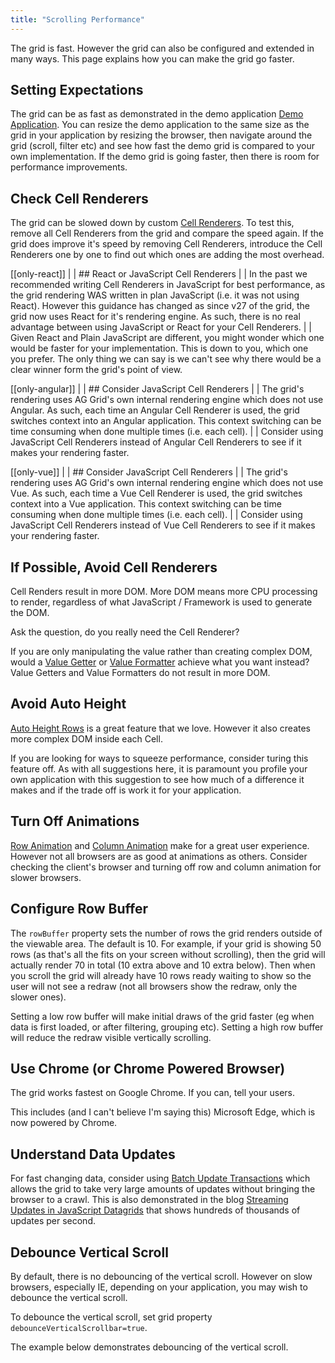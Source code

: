 ```yaml
---
title: "Scrolling Performance"
---
```


The grid is fast. However the grid can also be configured and extended in many ways. This page explains how you can make the grid go faster.

## Setting Expectations

The grid can be as fast as demonstrated in the demo application [Demo Application](../../example.php). You can resize the demo application to the same size as the grid in your application by resizing the browser, then navigate around the grid (scroll, filter etc) and see how fast the demo grid is compared to your own implementation. If the demo grid is going faster, then there is room for performance improvements.

## Check Cell Renderers

The grid can be slowed down by custom [Cell Renderers](/component-cell-renderer/). To test this, remove all Cell Renderers from the grid and compare the speed again. If the grid does improve it's speed by removing Cell Renderers, introduce the Cell Renderers one by one to find out which ones are adding the most overhead.

[[only-react]]
|
| ## React or JavaScript Cell Renderers
|
| In the past we recommended writing Cell Renderers in JavaScript for best performance, as the grid rendering WAS written in plan JavaScript (i.e. it was not using React). However this guidance has changed as since v27 of the grid, the grid now uses React for it's rendering engine. As such, there is no real advantage between using JavaScript or React for your Cell Renderers.
|
| Given React and Plain JavaScript are different, you might wonder which one would be faster for your implementation. This is down to you, which one you prefer. The only thing we can say is we can't see why there would be a clear winner form the grid's point of view.

[[only-angular]]
| 
| ## Consider JavaScript Cell Renderers
|
| The grid's rendering uses AG Grid's own internal rendering engine which does not use Angular. As such, each time an Angular Cell Renderer is used, the grid switches context into an Angular application. This context switching can be time consuming when done multiple times (i.e. each cell).
|
| Consider using JavaScript Cell Renderers instead of Angular Cell Renderers to see if it makes your rendering faster.

[[only-vue]]
| 
| ## Consider JavaScript Cell Renderers
|
| The grid's rendering uses AG Grid's own internal rendering engine which does not use Vue. As such, each time a Vue Cell Renderer is used, the grid switches context into a Vue application. This context switching can be time consuming when done multiple times (i.e. each cell).
|
| Consider using JavaScript Cell Renderers instead of Vue Cell Renderers to see if it makes your rendering faster.

## If Possible, Avoid Cell Renderers

Cell Renders result in more DOM. More DOM means more CPU processing to render, regardless of what JavaScript / Framework is used to generate the DOM.

Ask the question, do you really need the Cell Renderer?

If you are only manipulating the value rather than creating complex DOM, would a [Value Getter](../value-getters/) or [Value Formatter](../value-formatters/) achieve what you want instead? Value Getters and Value Formatters do not result in more DOM.



## Avoid Auto Height

[Auto Height Rows](../row-height/#auto-row-height) is a great feature that we love. However it also creates more complex DOM inside each Cell.

If you are looking for ways to squeeze performance, consider turing this feature off. As with all suggestions here, it is paramount you profile your own application with this suggestion to see how much of a difference it makes and if the trade off is work it for your application.

## Turn Off Animations

[Row Animation](../row-animation/) and [Column Animation](../column-moving/#moving-animation) make for a great user experience. However not all browsers are as good at animations as others. Consider checking the client's browser and turning off row and column animation for slower browsers.

## Configure Row Buffer

The `rowBuffer` property sets the number of rows the grid renders outside of the viewable area. The default is 10. For example, if your grid is showing 50 rows (as that's all the fits on your screen without scrolling), then the grid will actually render 70 in total (10 extra above and 10 extra below). Then when you scroll the grid will already have 10 rows ready waiting to show so the user will not see a redraw (not all browsers show the redraw, only the slower ones).

Setting a low row buffer will make initial draws of the grid faster (eg when data is first loaded, or after filtering, grouping etc). Setting a high row buffer will reduce the redraw visible vertically scrolling.

## Use Chrome (or Chrome Powered Browser)

The grid works fastest on Google Chrome. If you can, tell your users.

This includes (and I can't believe I'm saying this) Microsoft Edge, which is now powered by Chrome.

## Understand Data Updates

For fast changing data, consider using [Batch Update Transactions](/data-update-high-frequency/) which allows the grid to take very large amounts of updates without bringing the browser to a crawl. This is also demonstrated in the blog
[Streaming Updates in JavaScript Datagrids](https://medium.com/ag-grid/how-to-test-for-the-best-html5-grid-for-streaming-updates-53545bb9256a) that shows hundreds of thousands of updates per second.

## Debounce Vertical Scroll

By default, there is no debouncing of the vertical scroll. However on slow browsers, especially IE, depending on your application, you may wish to debounce the vertical scroll.

To debounce the vertical scroll, set grid property `debounceVerticalScrollbar=true`.

The example below demonstrates debouncing of the vertical scroll.

<grid-example title='Debounce Vertical Scroll' name='debounce-vertical-scroll' type='generated'></grid-example>

